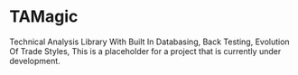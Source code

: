 # TAMagic
Technical Analysis Library With Built In Databasing, Back Testing, Evolution Of Trade Styles, This is a placeholder for a project that is currently under development. 
